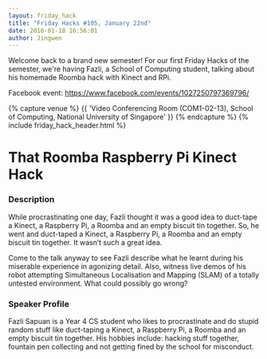 ```yaml
---
layout: friday_hack
title: "Friday Hacks #105, January 22nd"
date: 2016-01-18 16:56:01
author: Jingwen
---
```


Welcome back to a brand new semester! For our first Friday Hacks of the semester, we're having Fazli, a School of Computing student, talking about his homemade Roomba hack with Kinect and RPi. 

Facebook event: https://www.facebook.com/events/1027250797369796/ 

{% capture venue %}
    {{ 'Video Conferencing Room (COM1-02-13), School of Computing, National University of Singapore' }}
{% endcapture %}
{% include friday_hack_header.html %}

# That Roomba Raspberry Pi Kinect Hack

### Description

While procrastinating one day, Fazli thought it was a good idea to duct-tape a Kinect, a Raspberry Pi, a Roomba and an empty biscuit tin together. So, he went and duct-taped a Kinect, a Raspberry Pi, a Roomba and an empty biscuit tin together. It wasn’t such a great idea.

Come to the talk anyway to see Fazli describe what he learnt during his miserable experience in agonizing detail. Also, witness live demos of his robot attempting Simultaneous Localisation and Mapping (SLAM) of a totally untested environment. What could possibly go wrong?

### Speaker Profile

Fazli Sapuan is a Year 4 CS student who likes to procrastinate and do stupid random stuff like duct-taping a Kinect, a Raspberry Pi, a Roomba and an empty biscuit tin together. His hobbies include: hacking stuff together, fountain pen collecting and not getting fined by the school for misconduct.